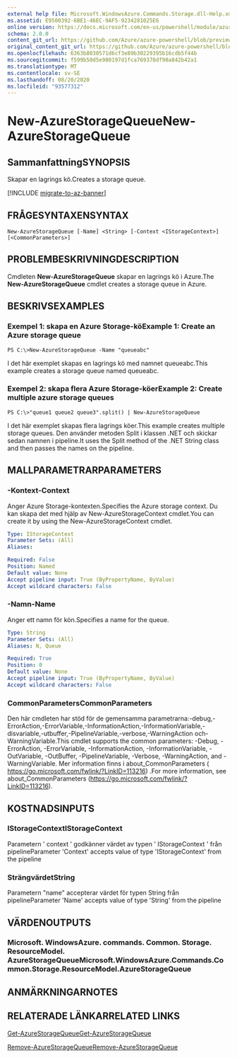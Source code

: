 ```yaml
---
external help file: Microsoft.WindowsAzure.Commands.Storage.dll-Help.xml
ms.assetid: E9500392-6BE1-46EC-9AF5-9234281025E6
online version: https://docs.microsoft.com/en-us/powershell/module/azure.storage/new-azurestoragequeue
schema: 2.0.0
content_git_url: https://github.com/Azure/azure-powershell/blob/preview/src/Storage/Commands.Storage/help/New-AzureStorageQueue.md
original_content_git_url: https://github.com/Azure/azure-powershell/blob/preview/src/Storage/Commands.Storage/help/New-AzureStorageQueue.md
ms.openlocfilehash: 6363b8030571d6cf3e89b30229395b16cdb5f44b
ms.sourcegitcommit: f599b50d5e980197d1fca769378df90a842b42a1
ms.translationtype: MT
ms.contentlocale: sv-SE
ms.lasthandoff: 08/20/2020
ms.locfileid: "93577312"
---
```

# <span data-ttu-id="03182-101">New-AzureStorageQueue</span><span class="sxs-lookup"><span data-stu-id="03182-101">New-AzureStorageQueue</span></span>

## <span data-ttu-id="03182-102">Sammanfattning</span><span class="sxs-lookup"><span data-stu-id="03182-102">SYNOPSIS</span></span>
<span data-ttu-id="03182-103">Skapar en lagrings kö.</span><span class="sxs-lookup"><span data-stu-id="03182-103">Creates a storage queue.</span></span>

[!INCLUDE [migrate-to-az-banner](../../includes/migrate-to-az-banner.md)]

## <span data-ttu-id="03182-104">FRÅGESYNTAXEN</span><span class="sxs-lookup"><span data-stu-id="03182-104">SYNTAX</span></span>

```
New-AzureStorageQueue [-Name] <String> [-Context <IStorageContext>] [<CommonParameters>]
```

## <span data-ttu-id="03182-105">PROBLEMBESKRIVNING</span><span class="sxs-lookup"><span data-stu-id="03182-105">DESCRIPTION</span></span>
<span data-ttu-id="03182-106">Cmdleten **New-AzureStorageQueue** skapar en lagrings kö i Azure.</span><span class="sxs-lookup"><span data-stu-id="03182-106">The **New-AzureStorageQueue** cmdlet creates a storage queue in Azure.</span></span>

## <span data-ttu-id="03182-107">BESKRIVS</span><span class="sxs-lookup"><span data-stu-id="03182-107">EXAMPLES</span></span>

### <span data-ttu-id="03182-108">Exempel 1: skapa en Azure Storage-kö</span><span class="sxs-lookup"><span data-stu-id="03182-108">Example 1: Create an Azure storage queue</span></span>
```
PS C:\>New-AzureStorageQueue -Name "queueabc"
```

<span data-ttu-id="03182-109">I det här exemplet skapas en lagrings kö med namnet queueabc.</span><span class="sxs-lookup"><span data-stu-id="03182-109">This example creates a storage queue named queueabc.</span></span>

### <span data-ttu-id="03182-110">Exempel 2: skapa flera Azure Storage-köer</span><span class="sxs-lookup"><span data-stu-id="03182-110">Example 2: Create multiple azure storage queues</span></span>
```
PS C:\>"queue1 queue2 queue3".split() | New-AzureStorageQueue
```

<span data-ttu-id="03182-111">I det här exemplet skapas flera lagrings köer.</span><span class="sxs-lookup"><span data-stu-id="03182-111">This example creates multiple storage queues.</span></span>
<span data-ttu-id="03182-112">Den använder metoden Split i klassen .NET och skickar sedan namnen i pipeline.</span><span class="sxs-lookup"><span data-stu-id="03182-112">It uses the Split method of the .NET String class and then passes the names on the pipeline.</span></span>

## <span data-ttu-id="03182-113">MALLPARAMETRAR</span><span class="sxs-lookup"><span data-stu-id="03182-113">PARAMETERS</span></span>

### <span data-ttu-id="03182-114">-Kontext</span><span class="sxs-lookup"><span data-stu-id="03182-114">-Context</span></span>
<span data-ttu-id="03182-115">Anger Azure Storage-kontexten.</span><span class="sxs-lookup"><span data-stu-id="03182-115">Specifies the Azure storage context.</span></span>
<span data-ttu-id="03182-116">Du kan skapa det med hjälp av New-AzureStorageContext cmdlet.</span><span class="sxs-lookup"><span data-stu-id="03182-116">You can create it by using the New-AzureStorageContext cmdlet.</span></span>

```yaml
Type: IStorageContext
Parameter Sets: (All)
Aliases: 

Required: False
Position: Named
Default value: None
Accept pipeline input: True (ByPropertyName, ByValue)
Accept wildcard characters: False
```

### <span data-ttu-id="03182-117">-Namn</span><span class="sxs-lookup"><span data-stu-id="03182-117">-Name</span></span>
<span data-ttu-id="03182-118">Anger ett namn för kön.</span><span class="sxs-lookup"><span data-stu-id="03182-118">Specifies a name for the queue.</span></span>

```yaml
Type: String
Parameter Sets: (All)
Aliases: N, Queue

Required: True
Position: 0
Default value: None
Accept pipeline input: True (ByPropertyName, ByValue)
Accept wildcard characters: False
```

### <span data-ttu-id="03182-119">CommonParameters</span><span class="sxs-lookup"><span data-stu-id="03182-119">CommonParameters</span></span>
<span data-ttu-id="03182-120">Den här cmdleten har stöd för de gemensamma parametrarna:-debug,-ErrorAction,-ErrorVariable,-InformationAction,-InformationVariable,-disvariable,-utbuffer,-PipelineVariable,-verbose,-WarningAction och-WarningVariable.</span><span class="sxs-lookup"><span data-stu-id="03182-120">This cmdlet supports the common parameters: -Debug, -ErrorAction, -ErrorVariable, -InformationAction, -InformationVariable, -OutVariable, -OutBuffer, -PipelineVariable, -Verbose, -WarningAction, and -WarningVariable.</span></span> <span data-ttu-id="03182-121">Mer information finns i about_CommonParameters ( https://go.microsoft.com/fwlink/?LinkID=113216) .</span><span class="sxs-lookup"><span data-stu-id="03182-121">For more information, see about_CommonParameters (https://go.microsoft.com/fwlink/?LinkID=113216).</span></span>

## <span data-ttu-id="03182-122">KOSTNADS</span><span class="sxs-lookup"><span data-stu-id="03182-122">INPUTS</span></span>

### <span data-ttu-id="03182-123">IStorageContext</span><span class="sxs-lookup"><span data-stu-id="03182-123">IStorageContext</span></span>

<span data-ttu-id="03182-124">Parametern ' context ' godkänner värdet av typen ' IStorageContext ' från pipeline</span><span class="sxs-lookup"><span data-stu-id="03182-124">Parameter 'Context' accepts value of type 'IStorageContext' from the pipeline</span></span>

### <span data-ttu-id="03182-125">Strängvärdet</span><span class="sxs-lookup"><span data-stu-id="03182-125">String</span></span>

<span data-ttu-id="03182-126">Parametern "name" accepterar värdet för typen String från pipeline</span><span class="sxs-lookup"><span data-stu-id="03182-126">Parameter 'Name' accepts value of type 'String' from the pipeline</span></span>

## <span data-ttu-id="03182-127">VÄRDEN</span><span class="sxs-lookup"><span data-stu-id="03182-127">OUTPUTS</span></span>

### <span data-ttu-id="03182-128">Microsoft. WindowsAzure. commands. Common. Storage. ResourceModel. AzureStorageQueue</span><span class="sxs-lookup"><span data-stu-id="03182-128">Microsoft.WindowsAzure.Commands.Common.Storage.ResourceModel.AzureStorageQueue</span></span>

## <span data-ttu-id="03182-129">ANMÄRKNINGAR</span><span class="sxs-lookup"><span data-stu-id="03182-129">NOTES</span></span>

## <span data-ttu-id="03182-130">RELATERADE LÄNKAR</span><span class="sxs-lookup"><span data-stu-id="03182-130">RELATED LINKS</span></span>

[<span data-ttu-id="03182-131">Get-AzureStorageQueue</span><span class="sxs-lookup"><span data-stu-id="03182-131">Get-AzureStorageQueue</span></span>](./Get-AzureStorageQueue.md)

[<span data-ttu-id="03182-132">Remove-AzureStorageQueue</span><span class="sxs-lookup"><span data-stu-id="03182-132">Remove-AzureStorageQueue</span></span>](./Remove-AzureStorageQueue.md)


